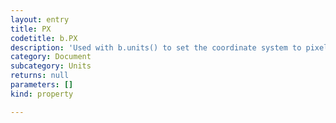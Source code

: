 ```yaml
---
layout: entry
title: PX
codetitle: b.PX
description: 'Used with b.units() to set the coordinate system to pixels.'
category: Document
subcategory: Units
returns: null
parameters: []
kind: property

---
```

